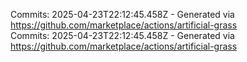 Commits: 2025-04-23T22:12:45.458Z - Generated via https://github.com/marketplace/actions/artificial-grass
<br>
Commits: 2025-04-23T22:12:45.458Z - Generated via https://github.com/marketplace/actions/artificial-grass
<br>
